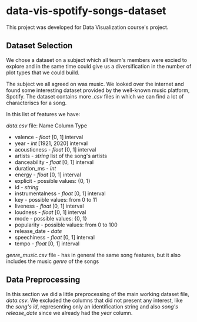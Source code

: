 # data-vis-spotify-songs-dataset

This project was developed for Data Visualization course's project.

## Dataset Selection
We chose a dataset on a subject which all team's members were excied to explore and in the same time could give us a diversification in the number of plot types that we could build.

The subject we all agreed on was music. We looked over the internet and found some interesting dataset provided by the well-known music platform, Spotify.
The dataset contains more *.csv* files in which we can find a lot of characteriscs for a song.

In this list of features we have:

*data.csv* file:
Name Column Type
*   valence - *float* \[0, 1] interval
*   year - *int* \[1921, 2020] interval
*   acousticness - *float* \[0, 1] interval
*   artists - *string* list of the song's artists
*   danceability - *float* \[0, 1] interval
*   duration_ms - *int*
*   energy - *float* \[0, 1] interval
*   explicit - possible values: {0, 1}
*   id - *string*
*   instrumentalness - *float* \[0, 1] interval
*   key - possible values: from 0 to 11
*   liveness - *float* \[0, 1] interval
*   loudness - *float* \[0, 1] interval
*   mode - possible values: {0, 1}
*   popularity - possible values: from 0 to 100
*   release_date - *date*
*   speechiness - *float* \[0, 1] interval
*   tempo - *float* \[0, 1] interval

*genre_music.csv* file - has in general the same song features, but it also includes the music *genre* of the songs 


## Data Preprocessing
In this section we did a little preprocessing of the main working dataset file, *data.csv*. We excluded the columns that did not present any interest, like the *song's id*, representing only an identification string and also *song's release_date* since we already had the *year* column.
